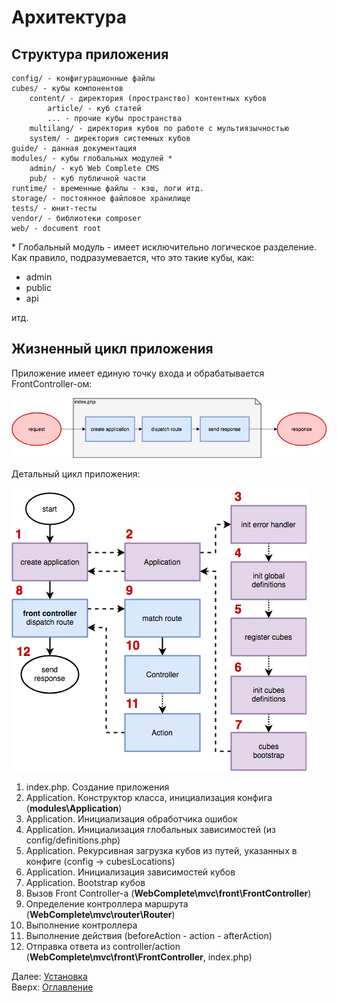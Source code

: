 # Архитектура

## Структура приложения

```
config/ - конфигурационные файлы
cubes/ - кубы компонентов
    content/ - директория (пространство) контентных кубов
        article/ - куб статей
        ... - прочие кубы пространства
    multilang/ - директория кубов по работе с мультиязычностью
    system/ - директория системных кубов
guide/ - данная документация
modules/ - кубы глобальных модулей *
    admin/ - куб Web Complete CMS
    pub/ - куб публичной части
runtime/ - временные файлы - кэш, логи итд.
storage/ - постоянное файловое хранилище
tests/ - юнит-тесты
vendor/ - библиотеки composer
web/ - document root
```

\* Глобальный модуль - имеет исключительно логическое разделение. Как правило, подразумевается, что это такие кубы, как:
- admin
- public
- api

итд.

## Жизненный цикл приложения

Приложение имеет единую точку входа и обрабатывается FrontController-ом:

![workflow1](img/workflow1.png)

Детальный цикл приложения:

![workflow2](img/workflow2.png)

1. index.php. Создание приложения
1. Application. Конструктор класса, инициализация конфига (**modules\Application**)
3. Application. Инициализация обработчика ошибок
4. Application. Инициализация глобальных зависимостей (из config/definitions.php)
5. Application. Рекурсивная загрузка кубов из путей, указанных в конфиге (config -> cubesLocations)
6. Application. Инициализация зависимостей кубов
7. Application. Bootstrap кубов
8. Вызов Front Controller-а (**WebComplete\mvc\front\FrontController**)
9. Определение контроллера маршрута (**WebComplete\mvc\router\Router**)
10. Выполнение контроллера
11. Выполнение действия (beforeAction - action - afterAction)
12. Отправка ответа из controller/action (**WebComplete\mvc\front\FrontController**, index.php)

Далее: [Установка](installation.md)<br>
Вверх: [Оглавление](index.md)
